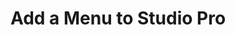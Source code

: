 ---
title: "Add a Menu to Studio Pro"
url: /apidocs-mxsdk/apidocs/extensibility-api/web/menu-api/
weight: 6
---